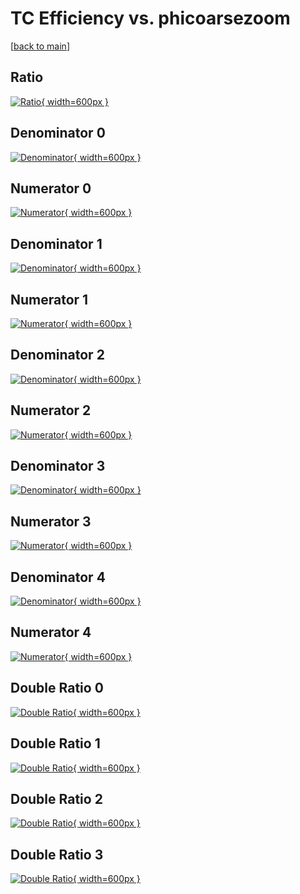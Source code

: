 # TC Efficiency vs. phicoarsezoom

[[back to main](./)]



## Ratio

[![Ratio](../mtv/var/TC_base_321_0_eff_phicoarsezoom.png){ width=600px }](../mtv/var/TC_base_321_0_eff_phicoarsezoom.pdf)

## Denominator 0

[![Denominator](../mtv/den/TC_base_321_0_eff_phicoarsezoom_den0.png){ width=600px }](../mtv/den/TC_base_321_0_eff_phicoarsezoom_den0.pdf)

## Numerator 0

[![Numerator](../mtv/num/TC_base_321_0_eff_phicoarsezoom_num0.png){ width=600px }](../mtv/num/TC_base_321_0_eff_phicoarsezoom_num0.pdf)

## Denominator 1

[![Denominator](../mtv/den/TC_base_321_0_eff_phicoarsezoom_den1.png){ width=600px }](../mtv/den/TC_base_321_0_eff_phicoarsezoom_den1.pdf)

## Numerator 1

[![Numerator](../mtv/num/TC_base_321_0_eff_phicoarsezoom_num1.png){ width=600px }](../mtv/num/TC_base_321_0_eff_phicoarsezoom_num1.pdf)

## Denominator 2

[![Denominator](../mtv/den/TC_base_321_0_eff_phicoarsezoom_den2.png){ width=600px }](../mtv/den/TC_base_321_0_eff_phicoarsezoom_den2.pdf)

## Numerator 2

[![Numerator](../mtv/num/TC_base_321_0_eff_phicoarsezoom_num2.png){ width=600px }](../mtv/num/TC_base_321_0_eff_phicoarsezoom_num2.pdf)

## Denominator 3

[![Denominator](../mtv/den/TC_base_321_0_eff_phicoarsezoom_den3.png){ width=600px }](../mtv/den/TC_base_321_0_eff_phicoarsezoom_den3.pdf)

## Numerator 3

[![Numerator](../mtv/num/TC_base_321_0_eff_phicoarsezoom_num3.png){ width=600px }](../mtv/num/TC_base_321_0_eff_phicoarsezoom_num3.pdf)

## Denominator 4

[![Denominator](../mtv/den/TC_base_321_0_eff_phicoarsezoom_den4.png){ width=600px }](../mtv/den/TC_base_321_0_eff_phicoarsezoom_den4.pdf)

## Numerator 4

[![Numerator](../mtv/num/TC_base_321_0_eff_phicoarsezoom_num4.png){ width=600px }](../mtv/num/TC_base_321_0_eff_phicoarsezoom_num4.pdf)

## Double Ratio 0

[![Double Ratio](../mtv/ratio/TC_base_321_0_eff_phicoarsezoom_ratio0.png){ width=600px }](../mtv/ratio/TC_base_321_0_eff_phicoarsezoom_ratio0.pdf)

## Double Ratio 1

[![Double Ratio](../mtv/ratio/TC_base_321_0_eff_phicoarsezoom_ratio1.png){ width=600px }](../mtv/ratio/TC_base_321_0_eff_phicoarsezoom_ratio1.pdf)

## Double Ratio 2

[![Double Ratio](../mtv/ratio/TC_base_321_0_eff_phicoarsezoom_ratio2.png){ width=600px }](../mtv/ratio/TC_base_321_0_eff_phicoarsezoom_ratio2.pdf)

## Double Ratio 3

[![Double Ratio](../mtv/ratio/TC_base_321_0_eff_phicoarsezoom_ratio3.png){ width=600px }](../mtv/ratio/TC_base_321_0_eff_phicoarsezoom_ratio3.pdf)

